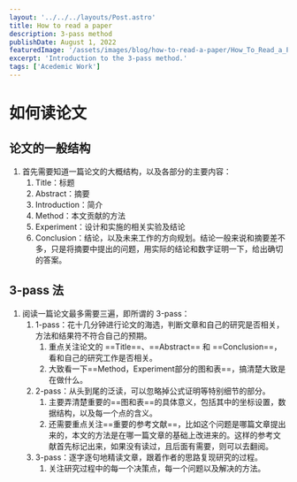```yaml
---
layout: '../../../layouts/Post.astro'
title: How to read a paper
description: 3-pass method
publishDate: August 1, 2022
featuredImage: '/assets/images/blog/how-to-read-a-paper/How_To_Read_a_Paper.png'
excerpt: 'Introduction to the 3-pass method.'
tags: ['Acedemic Work']
---
```



# 如何读论文

## 论文的一般结构

1. 首先需要知道一篇论文的大概结构，以及各部分的主要内容：
	1. Title：标题
	2. Abstract：摘要
	3. Introduction：简介
	4. Method：本文贡献的方法
	5. Experiment：设计和实施的相关实验及结论
	6. Conclusion：结论，以及未来工作的方向规划。结论一般来说和摘要差不多，只是将摘要中提出的问题，用实际的结论和数字证明一下，给出确切的答案。

## 3-pass 法

1. 阅读一篇论文最多需要三遍，即所谓的 3-pass：
	1. 1-pass：花十几分钟进行论文的海选，判断文章和自己的研究是否相关，方法和结果符不符合自己的预期。
		1. 重点关注论文的 ==Title==、==Abstract== 和 ==Conclusion==，看和自己的研究工作是否相关。
		2. 大致看一下==Method，Experiment部分的图和表==，搞清楚大致是在做什么。
	2. 2-pass：从头到尾的泛读，可以忽略掉公式证明等特别细节的部分。
		1. 主要弄清楚重要的==图和表==的具体意义，包括其中的坐标设置，数据结构，以及每一个点的含义。
		2. 还需要重点关注==重要的参考文献==，比如这个问题是哪篇文章提出来的，本文的方法是在哪一篇文章的基础上改进来的。这样的参考文献首先标记出来，如果没有读过，且后面有需要，则可以去翻阅。
	3. 3-pass：逐字逐句地精读文章，跟着作者的思路复现研究的过程。
		1. 关注研究过程中的每一个决策点，每一个问题以及解决的方法。